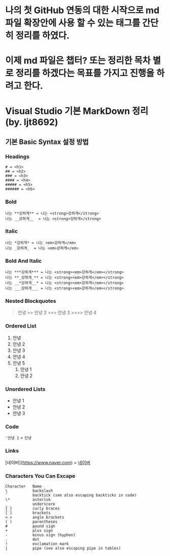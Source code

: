 
# 나의 첫 GitHub 연동의 대한 시작으로 md 파일 확장안에 사용 할 수 있는 태그를 간단히 정리를 하였다.
# 이제 md 파일은 챕터? 또는 정리한 목차 별로 정리를 하겠다는 목표를 가지고 진행을 하려고 한다.

# Visual Studio 기본 MarkDown 정리 (by. ljt8692) #
## 기본 Basic Syntax 설정 방법 ##
### Headings ###    
    # = <h1>
    ## = <h2>
    ### = <h3>
    #### = <h4>
    ##### = <h5>
    ###### = <h6>   
###

### Bold ###
    나는 **강하게** = 나는 <strong>강하게</strong>
    나는 __강하게__  = 나는 <strong>강하게</strong>

### Italic ###
    나는 *강하게* = 나는 <em>강하게</em>
    나는 _강하게_  = 나는 <em>강하게</em>

### Bold And Italic ###
    나는 ***강하게*** = 나는 <strong><em>강하게</em></strong>
    나는 **_강하게_** = 나는 <strong><em>강하게</em></strong>
    나는 __*강하게__* = 나는 <strong><em>강하게</em></strong>
    나는 ___강하게___ = 나는 <strong><em>강하게</em></strong>

### Nested Blockquotes ###

> 안녕
    >> 안녕 2
        >>> 안녕 3
            >>>> 안녕 4

### Ordered List ###
1. 안녕 
2. 안녕 2
3. 안녕 3
4. 안녕 4
5. 안녕 5
    1. 안녕 1
    2. 안녕 2

###  Unordered Lists ###
- 안녕 1
- 안녕 2 
- 안녕 3

### Code ###
`'안녕 1` = <code>안녕</code>

### Links ###
\[네이버](https://www.naver.com) = [네이버](https://www.naver.com)

### Characters You Can Excape ###

    Character	Name
    \	        backslash
    `	        backtick (see also escaping backticks in code)
    \*	        asterisk
    _	        underscore
    { }	        curly braces
    [ ]	        brackets
    < >	        angle brackets
    ( )	        parentheses
    #	        pound sign
    +	        plus sign
    -	        minus sign (hyphen)
    .	        dot
    !	        exclamation mark
    |	        pipe (see also escaping pipe in tables)




